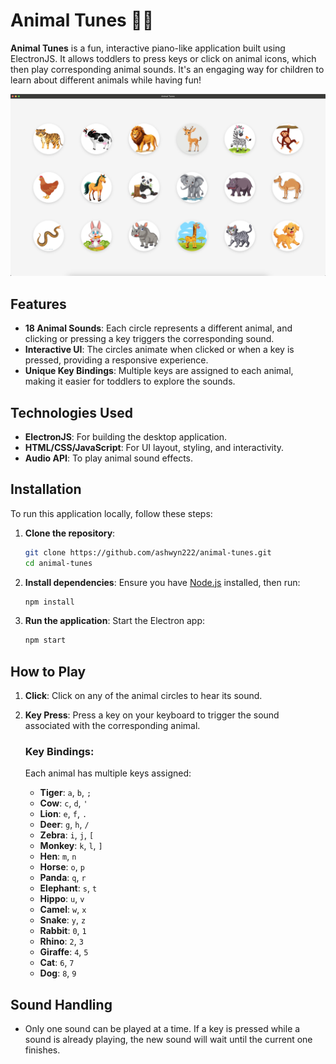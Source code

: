 # Animal Tunes 🐾🎶

**Animal Tunes** is a fun, interactive piano-like application built using ElectronJS. It allows toddlers to press keys or click on animal icons, which then play corresponding animal sounds. It's an engaging way for children to learn about different animals while having fun!

![AnimalTunes Screenshot](./assets/app-screenshot.png)

## Features
- **18 Animal Sounds**: Each circle represents a different animal, and clicking or pressing a key triggers the corresponding sound.
- **Interactive UI**: The circles animate when clicked or when a key is pressed, providing a responsive experience.
- **Unique Key Bindings**: Multiple keys are assigned to each animal, making it easier for toddlers to explore the sounds.

## Technologies Used
- **ElectronJS**: For building the desktop application.
- **HTML/CSS/JavaScript**: For UI layout, styling, and interactivity.
- **Audio API**: To play animal sound effects.

## Installation
To run this application locally, follow these steps:

1. **Clone the repository**:
   ```bash
   git clone https://github.com/ashwyn222/animal-tunes.git
   cd animal-tunes
   ```

2. **Install dependencies**:
   Ensure you have [Node.js](https://nodejs.org/) installed, then run:
   ```bash
   npm install
   ```

3. **Run the application**:
   Start the Electron app:
   ```bash
   npm start
   ```

## How to Play
1. **Click**: Click on any of the animal circles to hear its sound.
2. **Key Press**: Press a key on your keyboard to trigger the sound associated with the corresponding animal.
   
   ### Key Bindings:
   Each animal has multiple keys assigned:
   - **Tiger**: `a`, `b`, `;`
   - **Cow**: `c`, `d`, `'`
   - **Lion**: `e`, `f`, `.` 
   - **Deer**: `g`, `h`, `/`
   - **Zebra**: `i`, `j`, `[`
   - **Monkey**: `k`, `l`, `]`
   - **Hen**: `m`, `n`
   - **Horse**: `o`, `p`
   - **Panda**: `q`, `r`
   - **Elephant**: `s`, `t`
   - **Hippo**: `u`, `v`
   - **Camel**: `w`, `x`
   - **Snake**: `y`, `z`
   - **Rabbit**: `0`, `1`
   - **Rhino**: `2`, `3`
   - **Giraffe**: `4`, `5`
   - **Cat**: `6`, `7`
   - **Dog**: `8`, `9`

## Sound Handling
- Only one sound can be played at a time. If a key is pressed while a sound is already playing, the new sound will wait until the current one finishes.
